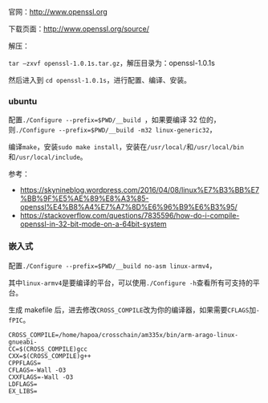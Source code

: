 

官网：http://www.openssl.org

下载页面：http://www.openssl.org/source/

解压：

`tar –zxvf openssl-1.0.1s.tar.gz`，解压目录为：openssl-1.0.1s

然后进入到 `cd openssl-1.0.1s`，进行配置、编译、安装。

### ubuntu

配置`./Configure --prefix=$PWD/__build `，如果要编译 32 位的，则`./Configure --prefix=$PWD/__build -m32 linux-generic32`，

编译`make`，安装`sudo make install`，安装在`/usr/local/`和`/usr/local/bin`和`/usr/local/include`。

参考：

- <https://skynineblog.wordpress.com/2016/04/08/linux%E7%B3%BB%E7%BB%9F%E5%AE%89%E8%A3%85-openssl%E4%B8%A4%E7%A7%8D%E6%96%B9%E6%B3%95/>
- <https://stackoverflow.com/questions/7835596/how-do-i-compile-openssl-in-32-bit-mode-on-a-64bit-system>

### 嵌入式

配置`./Configure --prefix=$PWD/__build no-asm linux-armv4`，

其中`linux-armv4`是要编译的平台，可以使用`./Configure -h`查看所有可支持的平台。

生成 makefile 后，进去修改`CROSS_COMPILE`改为你的编译器，如果需要`CFLAGS`加`-fPIC`。

```
CROSS_COMPILE=/home/hapoa/crosschain/am335x/bin/arm-arago-linux-gnueabi-
CC=$(CROSS_COMPILE)gcc
CXX=$(CROSS_COMPILE)g++
CPPFLAGS=
CFLAGS=-Wall -O3
CXXFLAGS=-Wall -O3
LDFLAGS= 
EX_LIBS= 
```
